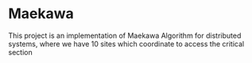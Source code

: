 # Maekawa
This project is an implementation of Maekawa Algorithm for distributed systems, where we have 10 sites which coordinate to access the critical section

